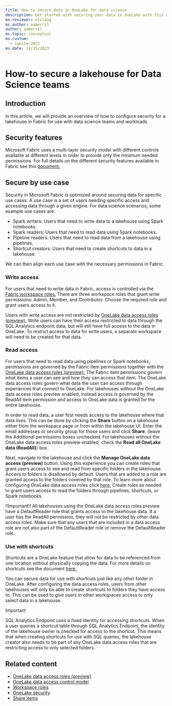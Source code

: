 ```yaml
---
title: How to secure data in OneLake for data science
description: Get started with securing your data in OneLake with this overview of the concepts and capabilities.
ms.reviewer: eloldag
ms.author: aamerril
author: aamerril
ms.topic: conceptual
ms.custom:
  - ignite-2023
ms.date: 11/15/2023
---
```


# How-to secure a lakehouse for Data Science teams

## Introduction

In this article, we will provide an overview of how to configure security for a lakehouse in Fabric for use with data science teams and workloads.

## Security features

Microsoft Fabric uses a multi-layer security model with different controls available at different levels in order to provide only the minimum needed permissions. For full details on the different security features available in Fabric see this [document.](../security/data-access-control-model.md)

## Secure by use case

Security in Microsoft Fabric is optimized around securing data for specific use cases. A use case is a set of users needing specific access and accessing data through a given engine. For data science scenarios, some example use cases are:

- Spark writers: Users that need to write data to a lakehouse using Spark notebooks.
- Spark readers: Users that need to read data using Spark notebooks.
- Pipeline readers: Users that need to read data from a lakehouse using pipelines.
- Shortcut creators: Users that need to create shortcuts to data in a lakehouse.

We can then align each use case with the necessary permissions in Fabric.

### Write access

For users that need to write data in Fabric, access is controlled via the [Fabric workspace roles.](../security/get-started-security.md/#workspace-permissions) There are three workspace roles that grant write permissions: Admin, Member, and Contributor. Choose the required role and grant users access to it.

Users with write access are not restricted by [OneLake data access roles (preview).](../security/get-started-security.md) Write users can have their access restricted to data through the SQL Analytics endpoint data, but will still have full access to the data in OneLake. To restrict access to data for write users, a separate workspace will need to be created for that data.

### Read access

For users that need to read data using pipelines or Spark notebooks, permissions are governed by the Fabric item permissions together with the [OneLake data access roles (preview).](../security/get-started-security.md) The Fabric item permissions govern what items a user can see and how they can access that item. The OneLake data access roles govern what data the user can access through experiences that connect to OneLake. For lakehouses without the OneLake data access roles preview enabled, instead access is governed by the ReadAll item permission and access to OneLake data is granted for the entire lakehouse.

In order to read data, a user first needs access to the lakehouse where that data lives. This can be done by clicking the **Share** button on a lakehouse either from the workspace page or from within the lakehouse UI. Enter the email addresses or security group for those users and click **Share**. (leave the Additional permissions boxes unchecked. For lakehouses without the OneLake data access roles preview enabled, check the **Read all OneLake data (ReadAll)**) box.

Next, navigate to the lakehouse and click the **Manage OneLake data access (preview)** button. Using this experience you can create roles that grant users access to see and read from specific folders in the lakehouse. Access to folders is disallowed by default. Users that are added to a role are granted access to the folders covered by that role. To learn more about configuring OneLake data access roles click [here.](../security/get-started-data-access-roles.md) Create roles as needed to grant users access to read the folders through pipelines, shortcuts, or Spark notebooks.

!!Important!! All lakehouses using the OneLake data access roles preview have a DefaultReader role that grants access to the lakehouse data. If a user has the ReadAll permission, they will not be restricted by other data access roles. Make sure that any users that are included in a data access role are not also part of the DefaultReader role or remove the DefaultReader role.

### Use with shortcuts

Shortcuts are a OneLake feature that allow for data to be referenced from one location without physically copying the data. For more details on shortcuts see the document [here.](../onelake-shortcuts.md)

You can secure data for use with shortcuts just like any other folder in OneLake. After configuring the data access roles, users from other lakehouses will only be able to create shortcuts to folders they have access to. This can be used to give users in other workspaces access to only select data in a lakehouse.

> [!IMPORTANT]
> SQL Analytics Endpoint uses a fixed identity for accessing shortcuts. When a user queries a shortcut table through SQL Analytics Endpoint, the identity of the lakehouse owner is checked for access to the shortcut. This means that when creating shortcuts for use with SQL queries, the lakehouse creator also needs to be part of any OneLake data access roles that are restricting access to only selected folders.

## Related content

- [OneLake data access roles (preview)](/security/get-started-data-access-roles.md)
- [OneLake data access control model](../security/data-access-control-model.md)
- [Workspace roles](../get-started/roles-workspaces.md)
- [OneLake security](onelake-security.md)
- [Share items](../get-started/share-items.md)